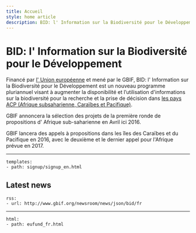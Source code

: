 ```yaml
---
title: Accueil
style: home article
description: BID: l' Information sur la Biodiversité pour le Développement est un nouveau programme pluriannuel Financé par l' Union européenne et mené par le GBIF visant à augmenter la disponibilité et l’utilisation d'informations sur la biodiversité pour la recherche et la prise de décision dans les pays ACP d'Afrique subsaharienne, Caraïbes et Pacifique.
---
```

BID: l' Information sur la Biodiversité pour le Développement
===================

Financé par [l' Union européenne](http://europa.eu) et mené par le GBIF, BID: l' Information sur la Biodiversité pour le Développement est un nouveau programme pluriannuel visant à augmenter la disponibilité et l’utilisation d'informations sur la biodiversité pour la recherche et la prise de décision dans [les pays ACP (Afrique subsaharienne, Caraïbes et Pacifique)](https://ec.europa.eu/europeaid/regions/african-caribbean-and-pacific-acp-region_en).

GBIF annoncera la sélection des projets de la première ronde de propositions d' Afrique sub-saharienne en Avril ici 2016.

GBIF lancera des appels à propositions dans les îles des Caraïbes et du Pacifique en 2016, avec le deuxième et le dernier appel pour l'Afrique prévue en 2017.

-----------------

```styledYaml
templates:
- path: signup/signup_en.html
```

Latest news
-------------------

```styledYaml
rss:
- url: http://www.gbif.org/newsroom/news/json/bid/fr
```


------

```styledYaml
html:
- path: eufund_fr.html
```